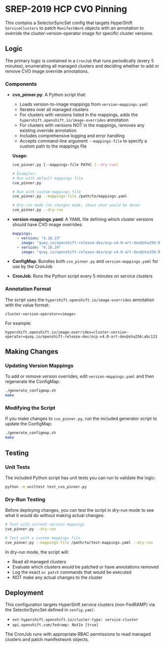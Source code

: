 # SREP-2019 HCP CVO Pinning

This contains a SelectorSyncSet config that targets HyperShift `ServiceClusters` to patch `ManifestWork` objects with an annotation to override the cluster-version-operator image for specific cluster versions.

## Logic

The primary logic is contained in a `CronJob` that runs periodically (every 5 minutes), enumerating all managed clusters and deciding whether to add or remove CVO image override annotations.

### Components

- **cvo_pinner.py**: A Python script that:
  - Loads version-to-image mappings from `version-mappings.yaml`
  - Iterates over all managed clusters
  - For clusters with versions listed in the mappings, adds the `hypershift.openshift.io/image-overrides` annotation
  - For clusters with versions NOT in the mappings, removes any existing override annotation
  - Includes comprehensive logging and error handling
  - Accepts command-line argument `--mappings-file` to specify a custom path to the mappings file

  **Usage:**
  ```bash
  cvo_pinner.py [--mappings-file PATH] [--dry-run]

  # Examples:
  # Run with default mappings file
  cvo_pinner.py

  # Run with custom mappings file
  cvo_pinner.py --mappings-file /path/to/mappings.yaml

  # Dry-run mode (no changes made, shows what would be done)
  cvo_pinner.py --dry-run
  ```

- **version-mappings.yaml**: A YAML file defining which cluster versions should have CVO image overrides:
  ```yaml
  mappings:
    - version: "4.18.23"
      image: "quay.io/openshift-release-dev/ocp-v4.0-art-dev@sha256:938c5d1f69c38295bb20659528c8dee1b62ad5a256a491c730ad61d12bbf29ad"
    - version: "4.18.24"
      image: "quay.io/openshift-release-dev/ocp-v4.0-art-dev@sha256:938c5d1f69c38295bb20659528c8dee1b62ad5a256a491c730ad61d12bbf29ad"
  ```

- **ConfigMap**: Bundles both `cvo_pinner.py` and `version-mappings.yaml` for use by the CronJob

- **CronJob**: Runs the Python script every 5 minutes on service clusters

### Annotation Format

The script uses the `hypershift.openshift.io/image-overrides` annotation with the value format:
```
cluster-version-operator=<image>
```

For example:
```
hypershift.openshift.io/image-overrides=cluster-version-operator=quay.io/openshift-release-dev/ocp-v4.0-art-dev@sha256:abc123
```

## Making Changes

### Updating Version Mappings

To add or remove version overrides, edit `version-mappings.yaml` and then regenerate the ConfigMap:

```bash
./generate_configmap.sh
make
```

### Modifying the Script

If you make changes to `cvo_pinner.py`, run the included generator script to update the ConfigMap:

```bash
./generate_configmap.sh
make
```

## Testing

### Unit Tests

The included Python script has unit tests you can run to validate the logic:

```bash
python -m unittest test_cvo_pinner.py
```

### Dry-Run Testing

Before deploying changes, you can test the script in dry-run mode to see what it would do without making actual changes:

```bash
# Test with current version mappings
cvo_pinner.py --dry-run

# Test with a custom mappings file
cvo_pinner.py --mappings-file /path/to/test-mappings.yaml --dry-run
```

In dry-run mode, the script will:
- Read all managed clusters
- Evaluate which clusters would be patched or have annotations removed
- Log the exact `oc patch` commands that would be executed
- NOT make any actual changes to the cluster

## Deployment

This configuration targets HyperShift service clusters (non-FedRAMP) via the SelectorSyncSet defined in `config.yaml`:
- `ext-hypershift.openshift.io/cluster-type: service-cluster`
- `api.openshift.com/fedramp: NotIn [true]`

The CronJob runs with appropriate RBAC permissions to read managed clusters and patch manifestwork objects.
